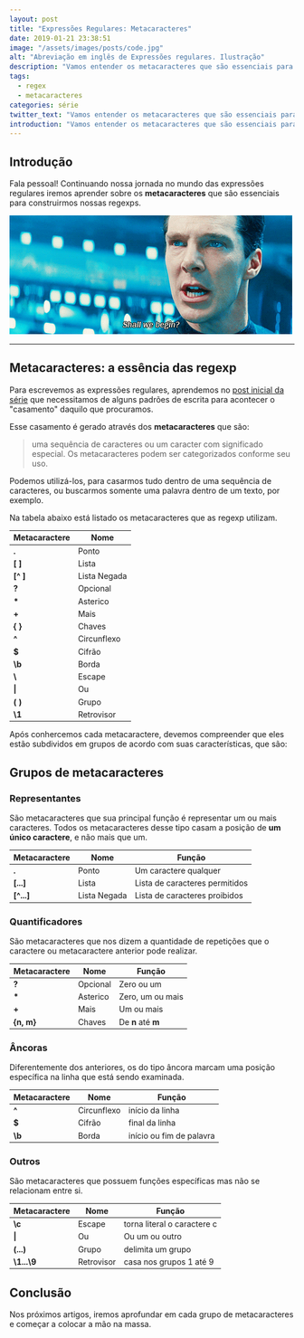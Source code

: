 ```yaml
---
layout: post
title: "Expressões Regulares: Metacaracteres"
date: 2019-01-21 23:38:51
image: "/assets/images/posts/code.jpg"
alt: "Abreviação em inglês de Expressões regulares. Ilustração"
description: "Vamos entender os metacaracteres que são essenciais para criar expressões regulares e como utilizá-los"
tags:
  - regex
  - metacaracteres
categories: série
twitter_text: "Vamos entender os metacaracteres que são essenciais para criar expressões regulares e como utilizá-los"
introduction: "Vamos entender os metacaracteres que são essenciais para criar expressões regulares e como utilizá-los"
---
```


## Introdução

Fala pessoal! Continuando nossa jornada no mundo das expressões regulares iremos aprender sobre os **metacaracteres** que são essenciais para construirmos nossas regexps.

![Homem dizendo vamos começar](/img/posts/metacaracteres/shall-we-begin.gif)

---

## Metacaracteres: a essência das regexp

Para escrevemos as expressões regulares, aprendemos no [post inicial da série](https://brunopulis.com/dev/serie-expressoes-regulares-parte-1-introducao-e-historia/) que necessitamos de alguns padrões de escrita para acontecer o "casamento" daquilo que procuramos.

Esse casamento é gerado através dos **metacaracteres** que são:

> uma sequência de caracteres ou um caracter com significado especial. Os metacaracteres podem ser categorizados conforme seu uso.

Podemos utilizá-los, para casarmos tudo dentro de uma sequência de caracteres, ou buscarmos somente uma palavra dentro de um texto, por exemplo.

Na tabela abaixo está listado os metacaracteres que as regexp utilizam.

| Metacaractere | Nome         |
| ------------- | ------------ |
| **.**         | Ponto        |
| **[ ]**       | Lista        |
| **[^ ]**      | Lista Negada |
| **?**         | Opcional     |
| **\***        | Asterico     |
| **+**         | Mais         |
| **{ }**       | Chaves       |
| **^**         | Circunflexo  |
| **\$**        | Cifrão       |
| **\\b**       | Borda        |
| **\\**        | Escape       |
| **\|**        | Ou           |
| **( )**       | Grupo        |
| **\\1**       | Retrovisor   |

Após conhercemos cada metacaractere, devemos compreender que eles estão subdividos em grupos de acordo com suas características, que são:

## Grupos de metacaracteres

### Representantes

São metacaracteres que sua principal função é representar um ou mais caracteres. Todos os metacaracteres desse tipo casam a posição de **um único caractere**, e não mais que um.

| Metacaractere | Nome         | Função                         |
| ------------- | ------------ | ------------------------------ |
| **.**         | Ponto        | Um caractere qualquer          |
| **[...]**     | Lista        | Lista de caracteres permitidos |
| **[^...]**    | Lista Negada | Lista de caracteres proibidos  |

### Quantificadores

São metacaracteres que nos dizem a quantidade de repetições que o caractere ou metacaractere anterior pode realizar.

| Metacaractere | Nome     | Função             |
| ------------- | -------- | ------------------ |
| **?**         | Opcional | Zero ou um         |
| **\***        | Asterico | Zero, um ou mais   |
| **+**         | Mais     | Um ou mais         |
| **{n, m}**    | Chaves   | De **n** até **m** |

### Âncoras

Diferentemente dos anteriores, os do tipo âncora marcam uma posição específica na linha que está sendo examinada.

| Metacaractere | Nome        | Função                   |
| ------------- | ----------- | ------------------------ |
| **^**         | Circunflexo | início da linha          |
| **\$**        | Cifrão      | final da linha           |
| **\\b**       | Borda       | início ou fim de palavra |

### Outros

São metacaracteres que possuem funções específicas mas não se relacionam entre si.

| Metacaractere | Nome       | Função                      |
| ------------- | ---------- | --------------------------- |
| **\\c**       | Escape     | torna literal o caractere c |
| **\|**        | Ou         | Ou um ou outro              |
| **(...)**     | Grupo      | delimita um grupo           |
| **\\1...\\9** | Retrovisor | casa nos grupos 1 até 9     |

## Conclusão

Nos próximos artigos, iremos aprofundar em cada grupo de metacaracteres e começar a colocar a mão na massa.
